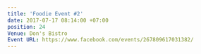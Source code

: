 ```yaml
---
title: 'Foodie Event #2'
date: 2017-07-17 08:14:00 +07:00
position: 24
Venue: Don's Bistro
Event URL: https://www.facebook.com/events/267809617031382/
---
```



